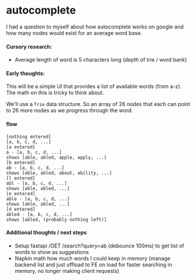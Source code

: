 # autocomplete

I had a question to myself about how autocomplete works on google and how many nodes would exist for an average word base. 

#### Cursory research:
- Average length of word is 5 characters long (depth of trie / word bank)

#### Early thoughts:
This will be a simple UI that provides a list of available words (from a-z).
The math on this is tricky to think about.

We'll use a `Trie` data structure. So an array of 26 nodes that each can point to 26 more nodes as we progress through the word.

#### flow
```
[nothing entered]
[a, b, c, d, ...]
[a entered]
a - [a, b, c, d, ...]
shows [able, abled, apple, apply, ...]
[b entered]
ab - [a, b, c, d, ...]
shows [able, abled, about, ability, ...]
[l entered]
abl - [a, b, c, d, ...]
shows [able, abled, ...]
[e entered]
able - [a, b, c, d, ...]
shows [able, abled, ...]
[d entered]
abled - [a, b, c, d, ...]
shows [abled, (probably nothing left)]
```


#### Additional thoughts / next steps
- Setup fastapi /GET /search?query=ab (debounce 100ms) to get list of words to show as suggestions
- Napkin math how much words I could keep in memory (manage backend list and just offload to FE on load for faster searching in memory, no longer making client requests)